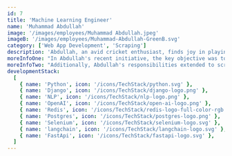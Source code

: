 ```yaml
---
id: 7
title: 'Machine Learning Engineer'
name: 'Muhammad Abdullah'
image: '/images/employees/Muhammad Abdullah.jpeg'
imageB: '/images/employees/Muhammad-Abdullah-GreenB.svg'
category: ['Web App Development', 'Scraping']
description: 'Abdullah, an avid cricket enthusiast, finds joy in playing the sport and unwinding with anime in his free time. Fueled by a passion for problem-solving, Abdullah aspires to become a data scientist. With each passing day, he steadily approaches his goal, eager to leverage data science to address real-life business challenges.'
moreInfoOne: "In Abdullah's recent initiative, the key objective was to revolutionize the role of Business Analysts by automating the process of writing project proposals through the integration of machine learning technologies. This endeavor specifically targeted Business Analysts who encounter challenges in identifying relevant projects from budget files and crafting persuasive proposals. Abdullah's integral role involved utilizing Selenium to scrape all budget files for projects. Leveraging advanced machine learning tools such as GPT-4 and sentence transformers embeddings, he proficiently identified pertinent projects from the budget files, enhancing the efficiency of project selection."
moreInfoTwo: "Additionally, Abdullah's responsibilities extended to scraping business cases of the projects and extracting relevant information from Google using AI. By combining these diverse pieces of information, he orchestrated a comprehensive approach to crafting robust proposals for government projects. The technological toolkit employed for this initiative included Redis, Langchain, Docker, and FastApi, ensuring a seamless and efficient automation process for Business Analysts, ultimately improving their ability to secure government project opportunities."
developmentStack:
  [
    { name: 'Python', icon: '/icons/TechStack/python.svg' },
    { name: 'Django', icon: '/icons/TechStack/django-logo.png' },
    { name: 'NLP', icon: '/icons/TechStack/nlp-logo.png' },
    { name: 'OpenAI', icon: '/icons/TechStack/open-ai-logo.png' },
    { name: 'Redis', icon: '/icons/TechStack/redis-logo-full-color-rgb.svg' },
    { name: 'Postgres', icon: '/icons/TechStack/postgres-logo.png' },
    { name: 'Selenium', icon: '/icons/TechStack/selenium-logo.svg' },
    { name: 'langchain', icon: '/icons/TechStack/langchain-logo.svg' },
    { name: 'FastApi', icon: '/icons/TechStack/fastapi-logo.svg' },
  ]
---
```

